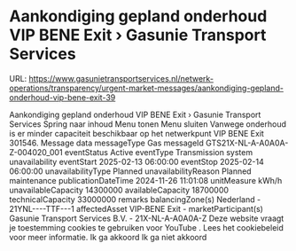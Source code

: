 # Aankondiging gepland onderhoud VIP BENE Exit › Gasunie Transport Services

URL: https://www.gasunietransportservices.nl/netwerk-operations/transparency/urgent-market-messages/aankondiging-gepland-onderhoud-vip-bene-exit-39

Aankondiging gepland onderhoud VIP BENE Exit › Gasunie Transport Services
Spring naar inhoud
Menu tonen
Menu sluiten
Vanwege onderhoud is er minder
capaciteit
beschikbaar op het netwerkpunt VIP BENE Exit 301546.
Message data
messageType
Gas
messageId
GTS21X-NL-A-A0A0A-Z-004020_001
eventStatus
Active
eventType
Transmission system unavailability
eventStart
2025-02-13 06:00:00
eventStop
2025-02-14 06:00:00
unavailabilityType
Planned
unavailabilityReason
Planned maintenance
publicationDateTime
2024-11-26 11:01:08
unitMeasure
kWh/h
unavailableCapacity
14300000
availableCapacity
18700000
technicalCapacity
33000000
remarks
balancingZone(s)
Nederland - 21YNL----TTF---1
affectedAsset
VIP-BENE Exit -
marketParticipant(s)
Gasunie Transport Services
B.V. - 21X-NL-A-A0A0A-Z
Deze website vraagt je toestemming cookies te gebruiken voor
YouTube
. Lees het
cookiebeleid
voor meer informatie.
Ik ga akkoord
Ik ga niet akkoord